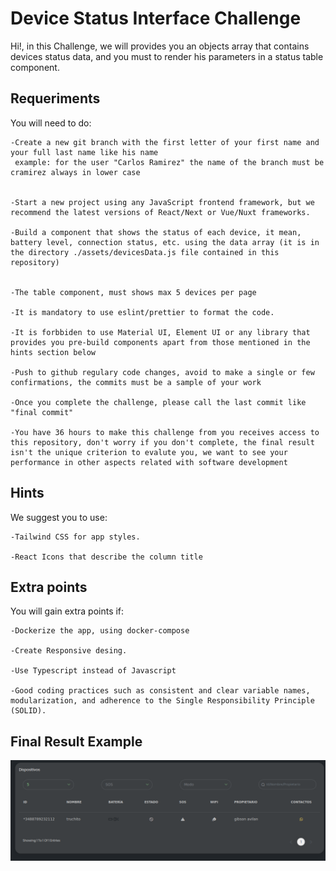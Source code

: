 # Device Status Interface Challenge

Hi!, in this Challenge, we will provides you an objects array that contains devices status data, and you must to render his parameters in a status table component.

## Requeriments

You will need to do:

    -Create a new git branch with the first letter of your first name and your full last name like his name
     example: for the user "Carlos Ramirez" the name of the branch must be cramirez always in lower case


    -Start a new project using any JavaScript frontend framework, but we recommend the latest versions of React/Next or Vue/Nuxt frameworks.

    -Build a component that shows the status of each device, it mean, battery level, connection status, etc. using the data array (it is in the directory ./assets/devicesData.js file contained in this repository)


    -The table component, must shows max 5 devices per page

    -It is mandatory to use eslint/prettier to format the code.

    -It is forbbiden to use Material UI, Element UI or any library that provides you pre-build components apart from those mentioned in the hints section below

    -Push to github regulary code changes, avoid to make a single or few confirmations, the commits must be a sample of your work

    -Once you complete the challenge, please call the last commit like "final commit"

    -You have 36 hours to make this challenge from you receives access to this repository, don't worry if you don't complete, the final result isn't the unique criterion to evalute you, we want to see your  performance in other aspects related with software development

## Hints

We suggest you to use:

    -Tailwind CSS for app styles.

    -React Icons that describe the column title

## Extra points

You will gain extra points if:

    -Dockerize the app, using docker-compose

    -Create Responsive desing.

    -Use Typescript instead of Javascript

    -Good coding practices such as consistent and clear variable names, modularization, and adherence to the Single Responsibility Principle (SOLID).

## Final Result Example

![Example](./assets/example.png)
